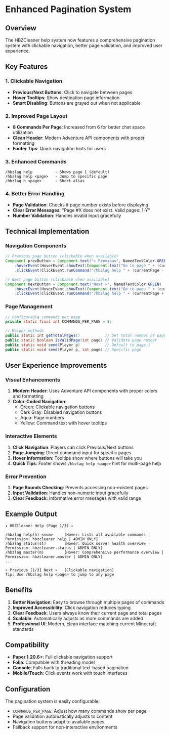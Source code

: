 # Enhanced Pagination System

## Overview

The HBZCleaner help system now features a comprehensive pagination system with clickable navigation, better page validation, and improved user experience.

## Key Features

### 1. **Clickable Navigation**

- **Previous/Next Buttons**: Click to navigate between pages
- **Hover Tooltips**: Show destination page information
- **Smart Disabling**: Buttons are grayed out when not applicable

### 2. **Improved Page Layout**

- **8 Commands Per Page**: Increased from 6 for better chat space utilization
- **Clean Header**: Modern Adventure API components with proper formatting
- **Footer Tips**: Quick navigation hints for users

### 3. **Enhanced Commands**

```
/hbzlag help          - Shows page 1 (default)
/hbzlag help <page>   - Jump to specific page
/hbzlag h <page>      - Short alias
```

### 4. **Better Error Handling**

- **Page Validation**: Checks if page number exists before displaying
- **Clear Error Messages**: "Page #X does not exist. Valid pages: 1-Y"
- **Number Validation**: Handles invalid input gracefully

## Technical Implementation

### Navigation Components

```java
// Previous page button (clickable when available)
Component prevButton = Component.text("« Previous", NamedTextColor.GREEN)
    .hoverEvent(HoverEvent.showText(Component.text("Go to page " + (currentPage - 1))))
    .clickEvent(ClickEvent.runCommand("/hbzlag help " + (currentPage - 1)));

// Next page button (clickable when available)
Component nextButton = Component.text("Next »", NamedTextColor.GREEN)
    .hoverEvent(HoverEvent.showText(Component.text("Go to page " + (currentPage + 1))))
    .clickEvent(ClickEvent.runCommand("/hbzlag help " + (currentPage + 1)));
```

### Page Management

```java
// Configurable commands per page
private static final int COMMANDS_PER_PAGE = 8;

// Helper methods
public static int getTotalPages()           // Get total number of pages
public static boolean isValidPage(int page) // Validate page number
public static void send(Player p)           // Default to page 1
public static void send(Player p, int page) // Specific page
```

## User Experience Improvements

### Visual Enhancements

1. **Modern Header**: Uses Adventure API components with proper colors and formatting
2. **Color-Coded Navigation**:
   - Green: Clickable navigation buttons
   - Dark Gray: Disabled navigation buttons
   - Aqua: Page numbers
   - Yellow: Command text with hover tooltips

### Interactive Elements

1. **Click Navigation**: Players can click Previous/Next buttons
2. **Page Jumping**: Direct command input for specific pages
3. **Hover Information**: Tooltips show where buttons will take you
4. **Quick Tips**: Footer shows `/hbzlag help <page>` hint for multi-page help

### Error Prevention

1. **Page Bounds Checking**: Prevents accessing non-existent pages
2. **Input Validation**: Handles non-numeric input gracefully
3. **Clear Feedback**: Informative error messages with valid range

## Example Output

```
✦ HBZCleaner Help (Page 1/3) ✦

/hbzlag help(h) <num>     [Hover: Lists all available commands | Permission: hbzcleaner.help | ADMIN ONLY]
/hbzlag status(st)        [Hover: Quick server health overview | Permission: hbzcleaner.status | ADMIN ONLY]
/hbzlag master(m)         [Hover: Comprehensive performance overview | Permission: hbzcleaner.master | ADMIN ONLY]
...

« Previous [1/3] Next »   [Clickable navigation]
Tip: Use /hbzlag help <page> to jump to any page
```

## Benefits

1. **Better Navigation**: Easy to browse through multiple pages of commands
2. **Improved Accessibility**: Click navigation reduces typing
3. **Clear Feedback**: Users always know their current page and total pages
4. **Scalable**: Automatically adjusts as more commands are added
5. **Professional UI**: Modern, clean interface matching current Minecraft standards

## Compatibility

- **Paper 1.20.6+**: Full clickable navigation support
- **Folia**: Compatible with threading model
- **Console**: Falls back to traditional text-based pagination
- **Mobile/Touch**: Click events work with touch interfaces

## Configuration

The pagination system is easily configurable:

- `COMMANDS_PER_PAGE`: Adjust how many commands show per page
- Page validation automatically adjusts to content
- Navigation buttons adapt to available pages
- Fallback support for non-interactive environments
